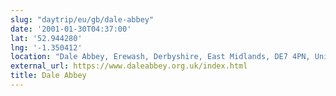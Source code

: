 ```yaml
---
slug: "daytrip/eu/gb/dale-abbey"
date: '2001-01-30T04:37:00'
lat: '52.944280'
lng: '-1.350412'
location: "Dale Abbey, Erewash, Derbyshire, East Midlands, DE7 4PN, United Kingdom"
external_url: https://www.daleabbey.org.uk/index.html
title: Dale Abbey
---
```



